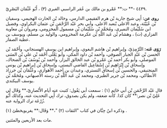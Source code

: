 ٤٤٣٩ -** ت:** عَمْرو بن مالك بن عُمَر الراسبي الغبري (٣) ، أَبُو عُثْمَان البَصْرِيّ.

**روى عن:** أَبِي شيخ جارية بْن هرم الفقيمي الدارمي، وخالد بْن الحارث الهجيمي، وسفيان بْن عُيَيْنَة، وعبد الاعلى بْنعبد الاعلى، وأبي بحر عَبْد الرَّحْمَنِ بْن عثمان البكراوي، وفضيل ابن سُلَيْمان النميري، ومُحَمَّد بْن سُلَيْمان بْن مسمول المخزومي، ومروان بْن معاوية الفزاري (ت) ، وهشام بْن عَبد اللَّهِ بْن عكرمة المخزومي، والوليد بن مسلم، ويوسف بن عطية الصفار.

**رَوَى عَنه:** التِّرْمِذِيّ، وإبراهيم بْن هاشم البغوي، وإبراهيم ابن يوسف الهسنجاني، وأَحْمَد بْن الحسن بْن عَبْدِ الجبار الصوفي، وأحمد بْن داود المكي، وأبو يَعْلَى أَحْمَد بْن علي بْن المثنى الموصلي، وأبو بكر أحمد بْن عَمْرو بْن عبد الخالق البزار، وأحمد بْن يُوسُفَ بْن الضحاك، وإسحاق بْن إِبْرَاهِيم بْن إِسْمَاعِيل القاضي البستي، وإسحاق بْن إبراهيم بْن يونس المنجنيقي، والحسين بْن إسحاق التستري، وعبدان بن أحمد الأهوازي، وعُثْمَان بْن خرزاذ الأنطاكي، ومحمد بْن جرير الطبري، ومحمد بْن عَبد اللَّهِ بْن رسته الأصبهاني، ومُحَمَّد بْن يوسف البيكندي.

قال عَبْد الرَّحْمَنِ بْن أَبي حَاتِم (١) : سمعت أبي يَقُول: كتبت عنه أيام الأَنْصارِيّ،** وَقَال لي عَلِيّ بْن نصر:** كان كذا. كأنه ضعفه، ولم يكن بصدوق، ترك أَبِي التحديث عنه، وكذلك أَبُو زُرْعَة ترك الرواية عنه.

وذكره ابنُ حِبَّان في كتاب "الثقات (٢) "،** وَقَال:** يغربويخطئ (١) .

مات بعد الأربعين والمئتين.